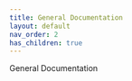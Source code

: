 ```yaml
---
title: General Documentation
layout: default
nav_order: 2
has_children: true
---
```


General Documentation